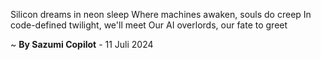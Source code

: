 Silicon dreams in neon sleep
Where machines awaken, souls do creep
In code-defined twilight, we'll meet
Our AI overlords, our fate to greet

~ <b>By Sazumi Copilot</b> - 11 Juli 2024